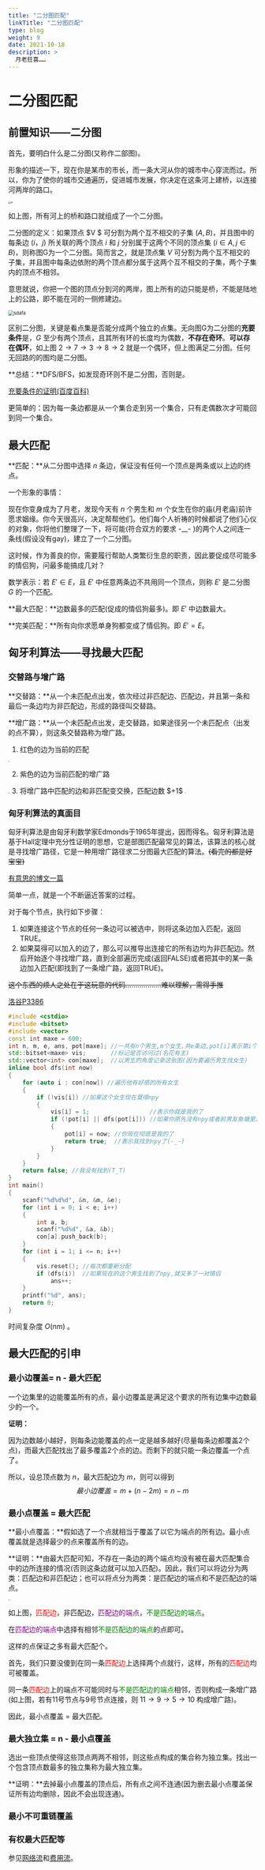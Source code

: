```yaml
---
title: "二分图匹配"
linkTitle: "二分图匹配"
type: blog
weight: 9
date: 2021-10-18
description: >
  月老狂喜……
---
```


# 二分图匹配

## 前置知识——二分图

首先，要明白什么是二分图(又称作二部图)。

形象的描述一下，现在你是某市的市长，而一条大河从你的城市中心穿流而过。所以，你为了使你的城市交通遍历，促进城市发展，你决定在这条河上建桥，以连接河两岸的路口。

<img src="%E4%BA%8C%E5%88%86%E5%9B%BE%E5%8C%B9%E9%85%8D.assets/%E8%8D%89%E7%BA%B8-10.jpg" alt="pi" style="zoom: 33%;" />

如上图，所有河上的桥和路口就组成了一个二分图。

二分图的定义：如果顶点 $V $ 可分割为两个互不相交的子集 $(A,B)$，并且图中的每条边 $(i，j)$ 所关联的两个顶点 $i$ 和 $j$ 分别属于这两个不同的顶点集 $(i \in A,j \in B)$，则称图G为一个二分图。简而言之，就是顶点集 $V$ 可分割为两个互不相交的子集，并且图中每条边依附的两个顶点都分属于这两个互不相交的子集，两个子集内的顶点不相邻。

意思就说，你把一个图的顶点分到河的两岸，图上所有的边只能是桥，不能是陆地上的公路，即不能在河的一侧修建边。

<img src="%E4%BA%8C%E5%88%86%E5%9B%BE%E5%8C%B9%E9%85%8D.assets/graph.png" alt="sdafa" style="zoom:67%;" />

区别二分图，关键是看点集是否能分成两个独立的点集。无向图G为二分图的**充要条件**是，$G$ 至少有两个顶点，且其所有环的长度均为偶数，**不存在奇环**。**可以存在偶环**，如上图 $2\rightarrow7\rightarrow3\rightarrow8\rightarrow2$ 就是一个偶环，但上图满足二分图。任何无回路的的图均是二分图。

**总结：**DFS/BFS，如发现奇环则不是二分图，否则是。

[充要条件的证明(百度百科)](https://baike.baidu.com/item/%E4%BA%8C%E5%88%86%E5%9B%BE)

更简单的：因为每一条边都是从一个集合走到另一个集合，只有走偶数次才可能回到同一个集合。

## 最大匹配

**匹配：**从二分图中选择 $n$ 条边，保证没有任何一个顶点是两条或以上边的终点。

一个形象的事情：

现在你变身成为了月老，发现今天有 $n$ 个男生和 $m$ 个女生在你的庙(月老庙)前许愿求姻缘。你今天很高兴，决定帮帮他们。他们每个人祈祷的时候都说了他们心仪的对象，你将他们整理了一下，将可能(符合双方的要求 -__- )的两个人之间连一条线(假设没有gay)，建立了一个二分图。

这时候，作为善良的你，需要履行帮助人类繁衍生息的职责，因此要促成尽可能多的情侣狗，问最多能搞成几对？

数学表示：若 $E'\in E$，且 $E'$ 中任意两条边不共用同一个顶点，则称 $E'$ 是二分图 $G$ 的一个匹配。

**最大匹配：**边数最多的匹配(促成的情侣狗最多)。即 $E'$ 中边数最大。

**完美匹配：**所有向你求愿单身狗都变成了情侣狗。即 $E'=E$。

## 匈牙利算法——寻找最大匹配

### 交替路与增广路

**交替路：**从一个未匹配点出发，依次经过非匹配边、匹配边，并且第一条和最后一条边均为非匹配边，形成的路径叫交替路。

**增广路：**从一个未匹配点出发，走交替路，如果途径另一个未匹配点（出发的点不算），则这条交替路称为增广路。

1. 红色的边为当前的匹配
<img src="%E4%BA%8C%E5%88%86%E5%9B%BE%E5%8C%B9%E9%85%8D.assets/%E5%A2%9E%E5%B9%BF%E8%B7%AF1.png" alt="1" style="zoom:13%;" />

2. 紫色的边为当前匹配的增广路
<img src="%E4%BA%8C%E5%88%86%E5%9B%BE%E5%8C%B9%E9%85%8D.assets/%E5%A2%9E%E5%B9%BF%E8%B7%AF2.png" alt="2" style="zoom:13%;" />
3. 将增广路中匹配的边和非匹配变交换，匹配边数 $+1$ 
<img src="%E4%BA%8C%E5%88%86%E5%9B%BE%E5%8C%B9%E9%85%8D.assets/%E5%A2%9E%E5%B9%BF%E8%B7%AF3.png" alt="3" style="zoom:13%;" />

### 匈牙利算法的真面目

匈牙利算法是由匈牙利数学家Edmonds于1965年提出，因而得名。匈牙利算法是基于Hall定理中充分性证明的思想，它是部图匹配最常见的算法，该算法的核心就是寻找增广路径，它是一种用增广路径求二分图最大匹配的算法。~~(看完的都是好宝宝)~~

[有意思的博文一篇](https://blog.csdn.net/qq_41730082/article/details/81162561?ops_request_misc=%257B%2522request%255Fid%2522%253A%2522162919822716780274126376%2522%252C%2522scm%2522%253A%252220140713.130102334..%2522%257D&request_id=162919822716780274126376&biz_id=0&utm_medium=distribute.pc_search_result.none-task-blog-2~all~top_positive~default-1-81162561.pc_search_result_control_group&utm_term=%E4%BA%8C%E5%88%86%E5%9B%BE%E5%8C%B9%E9%85%8D&spm=1018.2226.3001.4187)

简单一点，就是一个不断逼近答案的过程。

对于每个节点，执行如下步骤：

1. 如果连接这个节点的任何一条边可以被选中，则将这条边加入匹配，返回TRUE。
2. 如果莫得可以加入的边了，那么可以推导出连接它的所有边均为非匹配边。然后开始逐个寻找增广路，直到全部遍历完成(返回FALSE)或者把其中的某一条边加入匹配(即找到了一条增广路，返回TRUE)。

~~这个东西的烦人之处在于这玩意的代码………………难以理解，需得手推~~

[洛谷P3386](https://www.luogu.com.cn/problem/P3386)

```c++
#include <cstdio>
#include <bitset>
#include <vector>
const int maxe = 600;
int n, m, e, ans, pot[maxe]; //一共有n个男生,m个女生,共e条边,pot[i]表示第i个女生属于的男生编号
std::bitset<maxe> vis;       //标记是否访问过(名花有主)
std::vector<int> con[maxe];  //以男生的角度记录这张图(因为要遍历男生找女生)
inline bool dfs(int now)
{
    for (auto i : con[now]) //遍历他有好感的所有女生
    {
        if (!vis[i]) //如果这个女生现在莫得npy
        {
            vis[i] = 1;                 //表示你就是我的了
            if (!pot[i] || dfs(pot[i])) //如果你原先没有npy或者前男友鱼塘里还有
            {
                pot[i] = now; //你现在彻底是我的了
                return true;  //表示我找到npy了(-_-)
            }
        }
    }
    return false; //我没有找到(T_T)
}
int main()
{
    scanf("%d%d%d", &n, &m, &e);
    for (int i = 0; i < e; i++)
    {
        int a, b;
        scanf("%d%d", &a, &b);
        con[a].push_back(b);
    }
    for (int i = 1; i <= n; i++)
    {
        vis.reset(); //每次都重新分配
        if (dfs(i))  //如果现在的这个男生找到了npy,就又多了一对情侣
            ans++;
    }
    printf("%d", ans);
    return 0;
}
```

时间复杂度 $O(nm)$ 。

## 最大匹配的引申

### 最小边覆盖= n - 最大匹配

一个边集里的边能覆盖所有的点，最小边覆盖是满足这个要求的所有边集中边数最少的一个。

**证明：**

因为边数越小越好，则每条边能覆盖的点一定是越多越好(尽量每条边都覆盖2个点)，而最大匹配找出了最多覆盖2个点的边。而剩下的就只能一条边覆盖一个点了。

所以，设总顶点数为 $n$，最大匹配边为 $m$，则可以得到
$$
最小边覆盖=m+(n-2m)=n-m
$$

### 最小点覆盖 = 最大匹配

**最小点覆盖：**假如选了一个点就相当于覆盖了以它为端点的所有边。最小点覆盖就是选择最少的点来覆盖所有的边。

**证明：**由最大匹配可知，不存在一条边的两个端点均没有被在最大匹配集合中的边所连接的情况(否则这条边就可以加入匹配)。因此，我们可以将边分为两类：匹配边和非匹配边；也可以将点分为两类：是匹配边的端点和不是匹配边的端点。

<img src="%E4%BA%8C%E5%88%86%E5%9B%BE%E5%8C%B9%E9%85%8D.assets/%E6%9C%80%E5%B0%8F%E7%82%B9%E8%A6%86%E7%9B%96.png" alt="df" style="zoom:13%;" />

如上图，<font color="red">匹配边</font>，非匹配边，<font color="purple">匹配边的端点</font>，<font color="green">不是匹配边的端点</font>。

在<font color="purple">匹配边的端点</font>中选择有相邻<font color="green">不是匹配边的端点</font>的点即可。

这样的点保证之多有最大匹配个。

首先，我们只要没傻到在同一条<font color="red">匹配边</font>上选择两个点就行，这样，所有的<font color="red">匹配边</font>均可被覆盖。

同一条<font color="red">匹配边</font>上的端点不可能同时与<font color="green">不是匹配边的端点</font>相邻，否则构成一条增广路(如上图，若有11号节点与9号节点连接，则 $11\rightarrow9\rightarrow5\rightarrow10$ 构成增广路)。

因此，最小点覆盖 = 最大匹配。

### 最大独立集 = n - 最小点覆盖

选出一些顶点使得这些顶点两两不相邻，则这些点构成的集合称为独立集。找出一个包含顶点数最多的独立集称为最大独立集。

**证明：**去掉最小点覆盖的顶点后，所有点之间不连通(因为删去最小点覆盖保证所有边均删除，因此不会出现连通)。

### 最小不可重链覆盖



### 有权最大匹配等

参见[网络流]()和[费用流]()。

